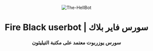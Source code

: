 <p align="center">
  <img src="https://telegra.ph/file/2ae5773db58480f68896c.jpg" alt="The-HellBot">
</p>
<h1 align="center">
  <b> Fire Black userbot | سورس فاير بلاك </b>
</h1>

<h3 align="center">
  <b>سورس يوزربوت معتمد على مكتبة التيليثون</b>
</h3>
